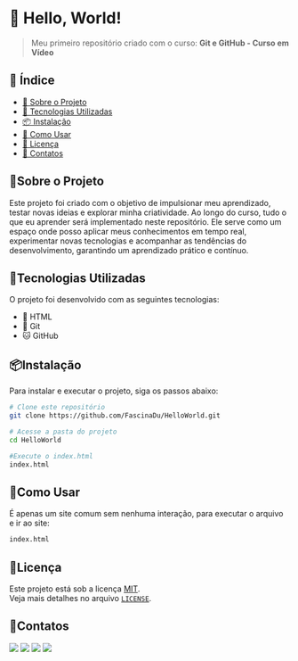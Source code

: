 # 📌 Hello, World!

> Meu primeiro repositório criado com o curso: **Git e GitHub - Curso em Vídeo**

## 📖 Índice

- [📌 Sobre o Projeto](#:pushpin:sobre-o-projeto)
- [🚀 Tecnologias Utilizadas](#:package:tecnologias-utilizadas)
- [📦 Instalação](#:package:instalação)
- [📖 Como Usar](#:open_book:como-usar)
- [📜 Licença](#:scroll:licença)
- [💬 Contatos](#:speech_balloon:contatos)

## :pushpin:Sobre o Projeto

Este projeto foi criado com o objetivo de impulsionar meu aprendizado, testar novas ideias e explorar minha criatividade. Ao longo do curso, tudo o que eu aprender será implementado neste repositório. Ele serve como um espaço onde posso aplicar meus conhecimentos em tempo real, experimentar novas tecnologias e acompanhar as tendências do desenvolvimento, garantindo um aprendizado prático e contínuo.

## :rocket:Tecnologias Utilizadas

O projeto foi desenvolvido com as seguintes tecnologias:

- 📝 HTML
- 💾 Git
- 🐱 GitHub

## :package:Instalação

Para instalar e executar o projeto, siga os passos abaixo:

```sh
# Clone este repositório
git clone https://github.com/FascinaDu/HelloWorld.git

# Acesse a pasta do projeto
cd HelloWorld

#Execute o index.html
index.html
```
## :open_book:Como Usar

É apenas um site comum sem nenhuma interação, para executar o arquivo e ir ao site:
```sh
index.html
```

## :scroll:Licença

Este projeto está sob a licença [MIT](LICENSE).  
Veja mais detalhes no arquivo [`LICENSE`](LICENSE).

## :speech_balloon:Contatos
<div> 
  <a href="https://www.youtube.com/@fascinadu" target="_blank"><img src="https://img.shields.io/badge/YouTube-FF0000?style=for-the-badge&logo=youtube&logoColor=white" target="_blank"></a>
  <a href="https://www.instagram.com/fascinadu/" target="_blank"><img src="https://img.shields.io/badge/-Instagram-%23E4405F?style=for-the-badge&logo=instagram&logoColor=white" target="_blank"></a>
  <a href = "mailto:eduardofascinamiranda07@gmail.com"><img src="https://img.shields.io/badge/-Gmail-%23333?style=for-the-badge&logo=gmail&logoColor=white" target="_blank"></a>
  <a href="https://www.linkedin.com/in/eduardofascina/" target="_blank"><img src="https://img.shields.io/badge/-LinkedIn-%230077B5?style=for-the-badge&logo=linkedin&logoColor=white" target="_blank"></a> 

</div>